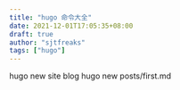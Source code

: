 ```yaml
---
title: "hugo 命令大全"
date: 2021-12-01T17:05:35+08:00
draft: true
author: "sjtfreaks"
tags: ["hugo"]
---
```


hugo new site blog
hugo new posts/first.md
